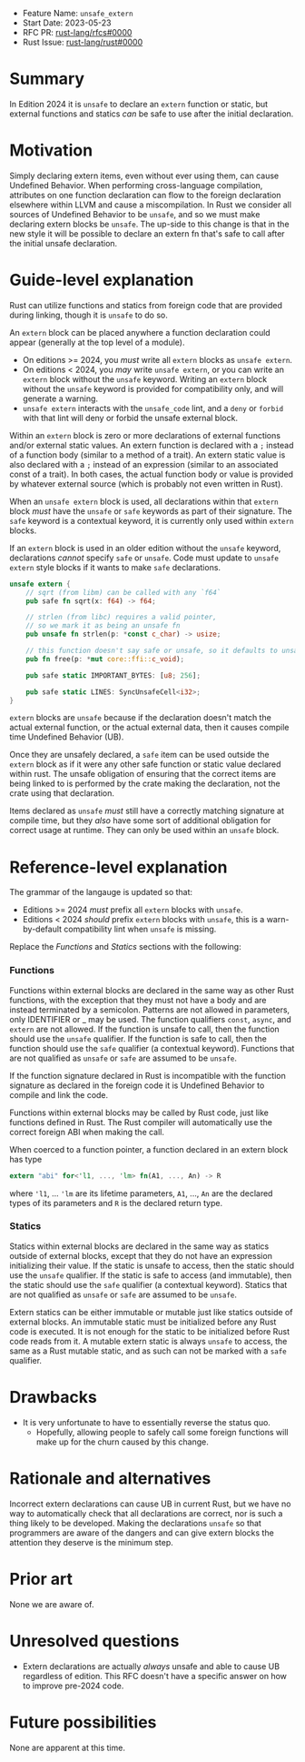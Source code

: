 - Feature Name: `unsafe_extern`
- Start Date: 2023-05-23
- RFC PR: [rust-lang/rfcs#0000](https://github.com/rust-lang/rfcs/pull/0000)
- Rust Issue: [rust-lang/rust#0000](https://github.com/rust-lang/rust/issues/0000)

# Summary
[summary]: #summary

In Edition 2024 it is `unsafe` to declare an `extern` function or static, but external functions and statics *can* be safe to use after the initial declaration.

# Motivation
[motivation]: #motivation

Simply declaring extern items, even without ever using them, can cause Undefined Behavior.
When performing cross-language compilation, attributes on one function declaration can flow to the foreign declaration elsewhere within LLVM and cause a miscompilation.
In Rust we consider all sources of Undefined Behavior to be `unsafe`, and so we must make declaring extern blocks be `unsafe`.
The up-side to this change is that in the new style it will be possible to declare an extern fn that's safe to call after the initial unsafe declaration.

# Guide-level explanation
[guide-level-explanation]: #guide-level-explanation

Rust can utilize functions and statics from foreign code that are provided during linking, though it is `unsafe` to do so.

An `extern` block can be placed anywhere a function declaration could appear (generally at the top level of a module).

* On editions >= 2024, you *must* write all `extern` blocks as `unsafe extern`.
* On editions < 2024, you *may* write `unsafe extern`, or you can write an `extern` block without the `unsafe` keyword. Writing an `extern` block without the `unsafe` keyword is provided for compatibility only, and will generate a warning.
* `unsafe extern` interacts with the `unsafe_code` lint, and a `deny` or `forbid` with that lint will deny or forbid the unsafe external block.

Within an `extern` block is zero or more declarations of external functions and/or external static values.
An extern function is declared with a `;` instead of a function body (similar to a method of a trait).
An extern static value is also declared with a `;` instead of an expression (similar to an associated const of a trait).
In both cases, the actual function body or value is provided by whatever external source (which is probably not even written in Rust).

When an `unsafe extern` block is used, all declarations within that `extern` block *must* have the `unsafe` or `safe` keywords as part of their signature.
The `safe` keyword is a contextual keyword, it is currently only used within `extern` blocks.

If an `extern` block is used in an older edition without the `unsafe` keyword, declarations *cannot* specify `safe` or `unsafe`.
Code must update to `unsafe extern` style blocks if it wants to make `safe` declarations.

```rust
unsafe extern {
    // sqrt (from libm) can be called with any `f64`
    pub safe fn sqrt(x: f64) -> f64;

    // strlen (from libc) requires a valid pointer,
    // so we mark it as being an unsafe fn
    pub unsafe fn strlen(p: *const c_char) -> usize;

    // this function doesn't say safe or unsafe, so it defaults to unsafe
    pub fn free(p: *mut core::ffi::c_void);

    pub safe static IMPORTANT_BYTES: [u8; 256];

    pub safe static LINES: SyncUnsafeCell<i32>;
}
```

`extern` blocks are `unsafe` because if the declaration doesn't match the actual external function, or the actual external data, then it causes compile time Undefined Behavior (UB).

Once they are unsafely declared, a `safe` item can be used outside the `extern` block as if it were any other safe function or static value declared within rust.
The unsafe obligation of ensuring that the correct items are being linked to is performed by the crate making the declaration, not the crate using that declaration.

Items declared as `unsafe` *must* still have a correctly matching signature at compile time, but they *also* have some sort of additional obligation for correct usage at runtime.
They can only be used within an `unsafe` block.

# Reference-level explanation
[reference-level-explanation]: #reference-level-explanation

The grammar of the langauge is updated so that:

* Editions >= 2024 *must* prefix all `extern` blocks with `unsafe`.
* Editions < 2024 *should* prefix `extern` blocks with `unsafe`, this is a warn-by-default compatibility lint when `unsafe` is missing.

Replace the *Functions* and *Statics* sections with the following:

### Functions
Functions within external blocks are declared in the same way as other Rust functions, with the exception that they must not have a body and are instead terminated by a semicolon. Patterns are not allowed in parameters, only IDENTIFIER or _ may be used. The function qualifiers `const`, `async`, and `extern` are not allowed. If the function is unsafe to call, then the function should use the `unsafe` qualifier. If the function is safe to call, then the function should use the `safe` qualifier (a contextual keyword). Functions that are not qualified as `unsafe` or `safe` are assumed to be `unsafe`.

If the function signature declared in Rust is incompatible with the function signature as declared in the foreign code it is Undefined Behavior to compile and link the code.

Functions within external blocks may be called by Rust code, just like functions defined in Rust. The Rust compiler will automatically use the correct foreign ABI when making the call.

When coerced to a function pointer, a function declared in an extern block has type
```rust
extern "abi" for<'l1, ..., 'lm> fn(A1, ..., An) -> R
```
where `'l1`, ... `'lm` are its lifetime parameters, `A1`, ..., `An` are the declared types of its parameters and `R` is the declared return type.

### Statics
Statics within external blocks are declared in the same way as statics outside of external blocks, except that they do not have an expression initializing their value. If the static is unsafe to access, then the static should use the `unsafe` qualifier. If the static is safe to access (and immutable), then the static should use the `safe` qualifier (a contextual keyword). Statics that are not qualified as `unsafe` or `safe` are assumed to be `unsafe`.

Extern statics can be either immutable or mutable just like statics outside of external blocks. An immutable static must be initialized before any Rust code is executed. It is not enough for the static to be initialized before Rust code reads from it. A mutable extern static is always `unsafe` to access, the same as a Rust mutable static, and as such can not be marked with a `safe` qualifier.

# Drawbacks
[drawbacks]: #drawbacks

* It is very unfortunate to have to essentially reverse the status quo.
  * Hopefully, allowing people to safely call some foreign functions will make up for the churn caused by this change.

# Rationale and alternatives
[rationale-and-alternatives]: #rationale-and-alternatives

Incorrect extern declarations can cause UB in current Rust, but we have no way to automatically check that all declarations are correct, nor is such a thing likely to be developed. Making the declarations `unsafe` so that programmers are aware of the dangers and can give extern blocks the attention they deserve is the minimum step.

# Prior art
[prior-art]: #prior-art

None we are aware of.

# Unresolved questions
[unresolved-questions]: #unresolved-questions

* Extern declarations are actually *always* unsafe and able to cause UB regardless of edition. This RFC doesn't have a specific answer on how to improve pre-2024 code.

# Future possibilities
[future-possibilities]: #future-possibilities

None are apparent at this time.
